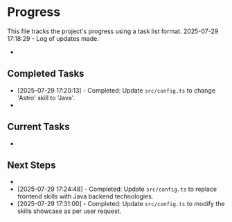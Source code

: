 # Progress

This file tracks the project's progress using a task list format.
2025-07-29 17:18:29 - Log of updates made.

*

## Completed Tasks

* [2025-07-29 17:20:13] - Completed: Update `src/config.ts` to change 'Astro' skill to 'Java'.
*   

## Current Tasks

*   

## Next Steps

*
* [2025-07-29 17:24:48] - Completed: Update `src/config.ts` to replace frontend skills with Java backend technologies.
* [2025-07-29 17:31:00] - Completed: Update `src/config.ts` to modify the skills showcase as per user request.